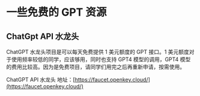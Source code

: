 # 一些免费的 GPT 资源

## ChatGpt API 水龙头

ChatGPT 水龙头项目是可以每天免费提供 1 美元额度的 GPT 接口。1 美元额度对于使用频率较低的同学，应该够用，同时也支持 GPT4 模型的调用，GPT4 模型的费用比较高。因为是免费项目，请同学们用完之后再重新申请，按需使用。

ChatGPT API 水龙头 地址：[https://faucet.openkey.cloud/](https://faucet.openkey.cloud/)



